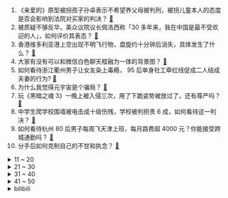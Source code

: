 1. 《亲爱的》原型被拐孩子孙卓表示不希望养父母被判刑，被拐儿童本人的态度是否会影响到法院对买家的判决？ [:link:](https://www.zhihu.com/question/504614403)
2. 被质疑不够反华，美众议院议长佩洛西称「30 多年来，我在中国是最不受欢迎的人」，如何评价其表态？ [:link:](https://www.zhihu.com/question/504617861)
3. 香港维多利亚港上空出现不明飞行物，盘旋约十分钟后消失，具体发生了什么？ [:link:](https://www.zhihu.com/question/504502893)
4. 大家有没有可以和微信白色聊天框融为一体的背景图？ [:link:](https://www.zhihu.com/question/379486356)
5. 如何看待浙江衢州男子让女友染上毒瘾， 95 后单身社工牵红线促成二人结成夫妻的行为? [:link:](https://www.zhihu.com/question/504149657)
6. 为什么我觉得元宇宙是个骗局？ [:link:](https://www.zhihu.com/question/486678291)
7. 玩《黑暗之魂 3》一晚上被入侵三次，用了下跪姿势被放过了，还有尊严吗？ [:link:](https://www.zhihu.com/question/504276721)
8. 中学生爬学校围墙被电击成十级伤残，学校被判担责 6 成，如何看待这一判决？ [:link:](https://www.zhihu.com/question/504285573)
9. 如何看待杭州 80 后男子每周飞天津上班，每月路费超 4000 元？你能接受跨城通勤吗？ [:link:](https://www.zhihu.com/question/504185148)
10. 分手后如何克制自己的不甘和执念？ [:link:](https://www.zhihu.com/question/481485079)
<details>
<summary>11 ~ 20</summary>

11. 货拉拉坠亡案司机首次面对镜头，称「她 4 次提出偏航，跳车时没反应过来」，还透露了哪些细节？ [:link:](https://www.zhihu.com/question/504483080)
12. 印度东北部发生印军「误杀」平民事件，已造成 14 名平民和 1 名军人死亡，这将会造成什么影响？ [:link:](https://www.zhihu.com/question/503995155)
13. 俄总统普京「闪电」访问印度，签署 28 项协议，可能会带来哪些影响？ [:link:](https://www.zhihu.com/question/504206641)
14. 如何看待宁夏 14 岁少女被家人强迫出嫁，许配陌生小伙收 25 万彩礼？她的家人违反了哪些法律？ [:link:](https://www.zhihu.com/question/504299525)
15. 老人甘蔗被抢事件官方通报多名官员被处分，镇长书面检查，还有哪些信息值得关注？ [:link:](https://www.zhihu.com/question/504511879)
16. 我是大学贫困生，手里有一万块高考奖金，可以买一个iPad吗？ [:link:](https://www.zhihu.com/question/503963823)
17. 12 月 8 日，我国快递年业务量首次突破 1000 亿件，这意味着什么？这个数字是怎么达到的？ [:link:](https://www.zhihu.com/question/504457303)
18. 如何看待 2021 德杯预选赛 XBW 战队出现内讧临时换人？ [:link:](https://www.zhihu.com/question/504373795)
19. 马上大三了，现在在准备教资，但是有点无厘头 ，不知道怎么学习，有什么方法吗？ [:link:](https://www.zhihu.com/question/408865891)
20. 教师资格证面试第二次没过，心态已经崩了。就剩最后一次机会了，怎样才能保证下次稳过？ [:link:](https://www.zhihu.com/question/376331691)
</details>
<details>
<summary>21 ~ 30</summary>

21. 北京推出「官方补课」，参与教师须在岗且有中级以上职称，每学期最高或可多挣 5 万元，此举具有哪些意义？ [:link:](https://www.zhihu.com/question/504447939)
22. 外媒称印度国防参谋长所乘军机坠毁，乘员还包括多名印军高层，目前情况如何？有哪些信息值得关注？ [:link:](https://www.zhihu.com/question/504589921)
23. 如何评价综艺《很高兴认识你》第二季第一期？ [:link:](https://www.zhihu.com/question/504520026)
24. 有什么道理需要明白？ [:link:](https://www.zhihu.com/question/470154553)
25. 在你最穷的时候，是怎么翻身的？ [:link:](https://www.zhihu.com/question/403275033)
26. 大学要很在意宿舍关系吗？ [:link:](https://www.zhihu.com/question/498942401)
27. 如何评价黄轩在《风起洛阳》中的表现？ [:link:](https://www.zhihu.com/question/502746337)
28. 如何看待12月7日体验服再次削弱公孙离？ [:link:](https://www.zhihu.com/question/504386281)
29. 教师资格证结构化面试有什么答题技巧? [:link:](https://www.zhihu.com/question/39262662)
30. 小公司怕劳动仲裁吗？ [:link:](https://www.zhihu.com/question/496427382)
</details>
<details>
<summary>31 ~ 40</summary>

31. 教资面试的通过率真的很高吗？ [:link:](https://www.zhihu.com/question/364618487)
32. 空气炸锅可以代替烤箱吗？ [:link:](https://www.zhihu.com/question/405244188)
33. 用科学方法分析《海贼王》，哪颗恶魔果实能力最强？ [:link:](https://www.zhihu.com/question/503752278)
34. 职场中怎么学会表达？ [:link:](https://www.zhihu.com/question/493067928)
35. 如何看待，原神玩家提议大世界加入角色被反驳性能要求过大？ [:link:](https://www.zhihu.com/question/442312902)
36. 如何评价日剧《日本沉没：希望之人》？ [:link:](https://www.zhihu.com/question/434756103)
37. 游戏《原神》中岩系的结晶反应是否是鸡肋反应？如果你是原神设计师会坚持还是修改？ [:link:](https://www.zhihu.com/question/503737436)
38. 科研论文能不能全部投到一个论文池里面，然后期刊社自己去池里捞自己对口的文章？ [:link:](https://www.zhihu.com/question/464315131)
39. 什么样的人最容易在职场上被排挤？ [:link:](https://www.zhihu.com/question/502805392)
40. 看了《女心理师》，好奇和学心理的谈恋爱得是什么样的感觉呢？ [:link:](https://www.zhihu.com/question/502797964)
</details>
<details>
<summary>41 ~ 50</summary>

41. 有哪些适合男生用的润唇膏？ [:link:](https://www.zhihu.com/question/499115264)
42. 考研政治肖四要全部背上吗？ [:link:](https://www.zhihu.com/question/305846888)
43. 为什么南北方在饺子的制作方法上差异明显？是什么原因形成饺子分带汤和不带汤的多种吃法？ [:link:](https://www.zhihu.com/question/495987205)
44. 圣诞节什么礼物有创意？ [:link:](https://www.zhihu.com/question/38857530)
45. 有没有喷上会让你开心的香水呢？ [:link:](https://www.zhihu.com/question/343298164)
46. 现实中有 A-soul 贝拉这样的女孩吗？ [:link:](https://www.zhihu.com/question/477831772)
47. 《亲爱的》原型孙海洋儿子被拐事件中，谁给被拐孩子办的户口？拐卖链条上都有哪些人需要担责？ [:link:](https://www.zhihu.com/question/504503720)
48. 为什么说荣耀 60 Pro 是第三代四曲面屏手机？与华为 P40 Pro 和小米 11 比有哪些差异？ [:link:](https://www.zhihu.com/question/504292653)
49. 有没有那种很有逼格又小众的香水？ [:link:](https://www.zhihu.com/question/378055263)
50. 有哪些让你眼前一亮的文案? [:link:](https://www.zhihu.com/question/463186582)
</details><details>
<summary>bilibili</summary>

1. 湖南妹子宅家自制爆辣鸡翅，入口的瞬间，痛并快乐着~ [:link:](//www.bilibili.com/video/BV1rQ4y1e7NS)
2. 这是我今年最幸福的视频 [:link:](//www.bilibili.com/video/BV1nF411z7uQ)
3. 【刘醒梁非凡合体】反 啵 风 暴 [:link:](//www.bilibili.com/video/BV1Y44y1a7Qi)
4. 【昭和美人】最是人间留不住 朱颜辞镜花辞树 [:link:](//www.bilibili.com/video/BV1PY411x7qg)
5. 久等了！B站首个8K视频来了，追寻最美中国星 [:link:](//www.bilibili.com/video/BV1KS4y197BN)
6. 算命先生8：别后相思空寂寥，重来回首已一生 [:link:](//www.bilibili.com/video/BV1CU4y1N7tv)
7. “卑微甲方”在线还价，爱了爱了 [:link:](//www.bilibili.com/video/BV1yL41177qd)
8. 《原神》荒泷一斗角色PV——「就该这么演！」 [:link:](//www.bilibili.com/video/BV1db4y1i7jT)
9. 美国工程师在树林里能搓出啥？【硬核狠人19】 [:link:](//www.bilibili.com/video/BV1Z341147jN)
10. 【罗翔】难辨真伪！AI换脸深度伪造犯法吗？ [:link:](//www.bilibili.com/video/BV1RY411p7Yq)
<details>
<summary>11 ~ 20</summary>

11. 出息了！在奥运冠军面前跳水，高速相机拍下压水花瞬间 [:link:](//www.bilibili.com/video/BV1SL4117712)
12. Hi，我是暖暖！我来B站啦~ [:link:](//www.bilibili.com/video/BV11q4y1z75v)
13. 楼外楼 厨子探店¥606 [:link:](//www.bilibili.com/video/BV1oU4y1N7cg)
14. 史上最离谱随机挑战！居然随机到48一晚的酒店？ [:link:](//www.bilibili.com/video/BV1z34y1X7yu)
15. 您这幅古画挺废墨的吧…… [:link:](//www.bilibili.com/video/BV1sZ4y197pr)
16. 在纸上看电影：闭关37天，爆肝手绘700张画，完成一段星爷的搞笑喜剧 [:link:](//www.bilibili.com/video/BV1XP4y137EE)
17. 想蹭ETC 还得看我拔卡的速度允不允许 结局大快人心 [:link:](//www.bilibili.com/video/BV1uL41177oJ)
18. 不 愧 是 爷 ！2 [:link:](//www.bilibili.com/video/BV1sQ4y1e7dn)
19. 那天我戴着头套排队做核酸……社死了但没完全社死 [:link:](//www.bilibili.com/video/BV1WL4y1H71G)
20. 我真的不允许有人没看过西南医科大学宿舍楼的猫吵架 [:link:](//www.bilibili.com/video/BV1Ng411P7sz)
</details>
<details>
<summary>21 ~ 30</summary>

21. 【AE教程+PR教程800集】学不会退出后期圈！呕心沥血整理，求支持~ [:link:](//www.bilibili.com/video/BV1P44y1a7SX)
22. 上司的葬礼上我好难过 [:link:](//www.bilibili.com/video/BV1GF411z7jo)
23. 【苏星河】支付宝的正确用法，和你想的完全不同 [:link:](//www.bilibili.com/video/BV14Z4y197Yp)
24. AI杀疯了！2021年高能的AI算法，超乎想象！ [:link:](//www.bilibili.com/video/BV1RF411B7hT)
25. 【科普】一天只睡四小时，多少天会死？？！！ [:link:](//www.bilibili.com/video/BV1vg411P763)
26. 恐怖游戏速通超级大合集~保证让你一次看个够（极少部分非恐怖游戏） [:link:](//www.bilibili.com/video/BV1gq4y1z7Xx)
27. 为林同学点赞，给摄影师加大大大鸡腿！ [:link:](//www.bilibili.com/video/BV1TY411x7wE)
28. 【8K演示片】B站首发！你的设备还顶得住吗？ [:link:](//www.bilibili.com/video/BV1qM4y1w716)
29. 一包泡面十种吃法，难度从一到十，一个视频带你吃透泡面 [:link:](//www.bilibili.com/video/BV1s34y1X74a)
30. 绊爱的重大通知 [:link:](//www.bilibili.com/video/BV1LP4y137rb)
</details>
<details>
<summary>31 ~ 40</summary>

31. 印度街头买个牙刷，特别的好用，干净又卫生！ [:link:](//www.bilibili.com/video/BV1QM4y1w7rv)
32. 不 要 吹 挑 战（最后一期） [:link:](//www.bilibili.com/video/BV1uY411x78h)
33. 【老胡】最惨职业选手！被粉丝恶搞成zz！ [:link:](//www.bilibili.com/video/BV1RF411B7hS)
34. 刻在DNA里的《武林外传》，无法超越的喜剧宇宙！中国情景喜剧发展史·中 [:link:](//www.bilibili.com/video/BV1wR4y1x7rs)
35. 【刘哔】理性看待女心理师！不能让黑子毁了一部良心好剧！ [:link:](//www.bilibili.com/video/BV1uF411z7Ku)
36. 一个不靠颜值，靠才华征服世界的女子，你知道这些歌都是出自于她吗 [:link:](//www.bilibili.com/video/BV1wr4y1X7Zr)
37. 【原神整活】阿贝多：我只是加了亿点细节（写实） [:link:](//www.bilibili.com/video/BV13Y411x7YD)
38. 【时代少年团】《这福气给你要不要》之决战潮流之巅 [:link:](//www.bilibili.com/video/BV1Wr4y1X7Vy)
39. 大庆赶海，发现大蛏王的呼吸孔撒上盐到处跑，还有大个猫眼螺 [:link:](//www.bilibili.com/video/BV1AL4y1H7Dy)
40. 【罗汉鬼套路】LOL飞机一炮秒人？太阳能充电准备就绪！！！ [:link:](//www.bilibili.com/video/BV1v34y1X7nr)
</details>
<details>
<summary>41 ~ 50</summary>

41. 【特效向】乔峰有枪也有音响 [:link:](//www.bilibili.com/video/BV18L41177An)
42. 2021 有 爱 瞬 间 [:link:](//www.bilibili.com/video/BV1hg411P7sp)
43. 有人把毒品塞进你的包里如何自证清白？看完记得三连！ [:link:](//www.bilibili.com/video/BV1Ub4y1i7nF)
44. 根据真实事件改编 [:link:](//www.bilibili.com/video/BV1GQ4y1i7o8)
45. 为什么我反对成为一个素食主义者【懂点儿啥】 [:link:](//www.bilibili.com/video/BV1qh411x7eR)
46. 女司机第一次开车上班丈夫不放心，看了行车记录仪后点赞了 [:link:](//www.bilibili.com/video/BV1944y1h7tB)
47. 我们都兑现了婚礼上的诺言 [:link:](//www.bilibili.com/video/BV1QL4y1n7DY)
48. 聪 明 催 逝 员 [:link:](//www.bilibili.com/video/BV1CM4y1w7cb)
49. 我的老板是琼瑶剧爱好者 [:link:](//www.bilibili.com/video/BV1bq4y1q7Yh)
50. 肖四已到！7天吃透，每日规划【空卡带背】 [:link:](//www.bilibili.com/video/BV12L41177Zw)
</details>
<details>
<summary>51 ~ 60</summary>

51. 世界上另一个我【阅片无数Ⅱ 30】 [:link:](//www.bilibili.com/video/BV1zR4y1s7fH)
52. 2022年最值得期待的10款游戏，品质炸裂，精品神作！ [:link:](//www.bilibili.com/video/BV12Q4y1e7SX)
53. 疯了，好吃到疯了!【疯狂的大鸡腿】海贼王路飞的最爱，原来是这个味道！ [:link:](//www.bilibili.com/video/BV1EZ4y197gu)
54. 一个17岁中职毕业生水出来的毕设⋯《超度我》 [:link:](//www.bilibili.com/video/BV1v3411b7Kb)
55. 嘴角经常冒出来的水疱到底是什么原因引起的？ [:link:](//www.bilibili.com/video/BV1ZY411s7wG)
56. 人间并非乐土 各有各的苦 [:link:](//www.bilibili.com/video/BV1RM4y1w78B)
57. 双料高级学生 [:link:](//www.bilibili.com/video/BV1si4y1Z79r)
58. 偷偷骂人，结果视频变成全站第一并被发现的故事 [:link:](//www.bilibili.com/video/BV16R4y147dD)
59. 皇帝一年要吃200顿？没煮熟胖老头就急着往嘴里塞【就得这么晚-07南门天下】 [:link:](//www.bilibili.com/video/BV1Eg411P7eZ)
60. 是什么？惊 了 孩 子 一 整 个 夏 天？ [:link:](//www.bilibili.com/video/BV1NL411E7BN)
</details>
<details>
<summary>61 ~ 70</summary>

61. #今天我为它发声# 猜猜是哪个小可爱给我寄信啦？我和@它基金 @阿猫阿狗动物君 正在做一件跟TA有关的事，要来加入吗？https://www.bilibili… [:link:](//www.bilibili.com/video/BV17F411z7d1)
62. 作家们的神仙比喻，真的太绝了！！！ [:link:](//www.bilibili.com/video/BV1mg411A7mP)
63. 【LOL】祝TheShy选手前程似锦 [:link:](//www.bilibili.com/video/BV1CU4y1N7WR)
64. 当你非要去低分餐厅踩雷会发生什么。。。 [:link:](//www.bilibili.com/video/BV1HQ4y1e7Ug)
65. 斗 地 主 特 工 [:link:](//www.bilibili.com/video/BV1dF411B7QD)
66. 王刚和四伯做四川传统“腊肉”和川味“酱肉”备年货，整整四十坨 [:link:](//www.bilibili.com/video/BV1644y1a7Ym)
67. 长春女子供陌生女孩读大学 5年后收到包裹打开一看当场愣了 网友：这是传承的善良！ [:link:](//www.bilibili.com/video/BV1gg411P7kb)
68. 【4K60FPS】许嵩《断桥残雪》中国风现场！一开口就泪目！ [:link:](//www.bilibili.com/video/BV1Qb4y1B7pb)
69. 我爸妈吵架的过程也太离谱了！！！他俩吵架，最受伤的每次都是我！！！ [:link:](//www.bilibili.com/video/BV1cM4y1A7CC)
70. 听到这个消息，她失声痛哭… [:link:](//www.bilibili.com/video/BV1tR4y1s7be)
</details>
<details>
<summary>71 ~ 80</summary>

71. 代练：咱俩谁才是刺客！？3级日女瞬秒AD！ [:link:](//www.bilibili.com/video/BV1Y44y1a7EA)
72. 我妈二十多年前的基层演出视频 [:link:](//www.bilibili.com/video/BV1HM4y1A7D1)
73. 黑虎阿鼠大战蛇老大！ [:link:](//www.bilibili.com/video/BV1zh411x7Lf)
74. 【四郎传】用皇帝视角打开甄嬛传：《这宫里没一个正常人》 [:link:](//www.bilibili.com/video/BV12U4y1T7uP)
75. 【总结】惊了！汤姆受过的攻击竟有这么多？ [:link:](//www.bilibili.com/video/BV1Lq4y1z7zF)
76. 【男爵放映厅】激战!!! 大爷大妈 vs 美国CIA !!! [:link:](//www.bilibili.com/video/BV1b44y1a7fL)
77. 他们，不止是战友 [:link:](//www.bilibili.com/video/BV1ni4y1Z7GJ)
78. 假面骑士—中华消骑 [:link:](//www.bilibili.com/video/BV1FM4y1A72N)
79. 华农兄弟：突然想吃竹笋，挖个来炖鸡，味道还可以哦 [:link:](//www.bilibili.com/video/BV1Ea411r7v4)
80. 会让所有玩家极其舒适 [:link:](//www.bilibili.com/video/BV1mR4y147Wr)
</details>
<details>
<summary>81 ~ 90</summary>

81. 《 二 次 元 土 拨 鼠 劝 架 》 [:link:](//www.bilibili.com/video/BV1mL41177tL)
82. ⚡狂 人 日 寄⚡ [:link:](//www.bilibili.com/video/BV1dY411s7Vd)
83. B站的朋友们，大家好！我是爱德华莫泽，我真的来了！ [:link:](//www.bilibili.com/video/BV1s34y1X7mt)
84. 人 间 不 清 醒 [:link:](//www.bilibili.com/video/BV1eb4y1i7q1)
85. 【驼】意义不明的演技最要命，何况眼睛还睁不开【眼神戏-王一博 风起洛阳】 [:link:](//www.bilibili.com/video/BV11Y411p75h)
86. 好想我回来啊（2021火星演唱会现场版）- 华晨宇 [:link:](//www.bilibili.com/video/BV1h341147Jo)
87. 全b站最最最最最最对立的评论区 [:link:](//www.bilibili.com/video/BV1NL4y1W71d)
88. 【石之海】来的律师说他是爸爸的朋友 [:link:](//www.bilibili.com/video/BV1Zi4y1R7Z6)
89. 很多人问我阿刁能不能当围脖，今天就来试试看！ [:link:](//www.bilibili.com/video/BV1zF41187Xz)
90. 中国戏曲绝活“耍牙”，与川剧变脸齐名，无人继承已濒临失传！ [:link:](//www.bilibili.com/video/BV1sg411A7QT)
</details>
<details>
<summary>91 ~ 100</summary>

91. 【极优雅粤配】广东劝架鼠~咩咩叫 [:link:](//www.bilibili.com/video/BV1h44y1a7LP)
92. 【半佛】吹风机里的智商税到底有多骚？ [:link:](//www.bilibili.com/video/BV1L44y1a7RF)
93. 原神六星真神培养误区合集，新手改命，纵享丝滑！55级前放心食用！实用攻略不踩雷！ [:link:](//www.bilibili.com/video/BV1qL41177cH)
94. 我帮骆宾王重新写了篇《讨武曌檄》，全网唯一！！ [:link:](//www.bilibili.com/video/BV1sh411x7uk)
95. 东正教老人现场怒怼教皇：你这个异端！ [:link:](//www.bilibili.com/video/BV1rF41187BF)
96. 来玩一把东方  ！ [:link:](//www.bilibili.com/video/BV1NL4y1W71j)
97. 认 错 老 爸 了 [:link:](//www.bilibili.com/video/BV1C341147Bb)
98. 做一大锅冬阴功猪蹄，隔壁泰国邻居都要拿碗来捶门了！ [:link:](//www.bilibili.com/video/BV1QS4y1D7Hu)
99. 慵懒冬日，不想出门，那就在聊天群里玩雪吧。 [:link:](//www.bilibili.com/video/BV16Q4y1i7Xg)
100. TOO顶之弈【万物皆赏金】全面教学！3赏金-5赏金-7赏金奖励分布 [:link:](//www.bilibili.com/video/BV1YR4y1s7wU)
</details></details>
